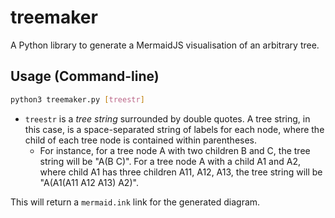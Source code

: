 # treemaker

A Python library to generate a MermaidJS visualisation of an arbitrary tree.

## Usage (Command-line)
```bash
python3 treemaker.py [treestr]
```
- `treestr` is a *tree string* surrounded by double quotes. A tree string, in this case, is a space-separated string of labels for each node, where the child of each tree node is contained within parentheses.
  - For instance, for a tree node A with two children B and C, the tree string will be "A(B C)". For a tree node A with a child A1 and A2, where child A1 has three children A11, A12, A13, the tree string will be "A(A1(A11 A12 A13) A2)".

This will return a `mermaid.ink` link for the generated diagram.


